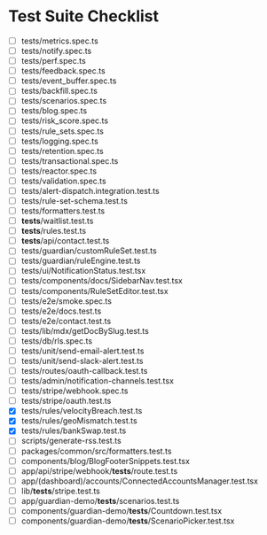 # Test Suite Checklist

- [ ] tests/metrics.spec.ts
- [ ] tests/notify.spec.ts
- [ ] tests/perf.spec.ts
- [ ] tests/feedback.spec.ts
- [ ] tests/event_buffer.spec.ts
- [ ] tests/backfill.spec.ts
- [ ] tests/scenarios.spec.ts
- [ ] tests/blog.spec.ts
- [ ] tests/risk_score.spec.ts
- [ ] tests/rule_sets.spec.ts
- [ ] tests/logging.spec.ts
- [ ] tests/retention.spec.ts
- [ ] tests/transactional.spec.ts
- [ ] tests/reactor.spec.ts
- [ ] tests/validation.spec.ts
- [ ] tests/alert-dispatch.integration.test.ts
- [ ] tests/rule-set-schema.test.ts
- [ ] tests/formatters.test.ts
- [ ] **tests**/waitlist.test.ts
- [ ] **tests**/rules.test.ts
- [ ] **tests**/api/contact.test.ts
- [ ] tests/guardian/customRuleSet.test.ts
- [ ] tests/guardian/ruleEngine.test.ts
- [ ] tests/ui/NotificationStatus.test.tsx
- [ ] tests/components/docs/SidebarNav.test.tsx
- [ ] tests/components/RuleSetEditor.test.tsx
- [ ] tests/e2e/smoke.spec.ts
- [ ] tests/e2e/docs.test.ts
- [ ] tests/e2e/contact.test.ts
- [ ] tests/lib/mdx/getDocBySlug.test.ts
- [ ] tests/db/rls.spec.ts
- [ ] tests/unit/send-email-alert.test.ts
- [ ] tests/unit/send-slack-alert.test.ts
- [ ] tests/routes/oauth-callback.test.ts
- [ ] tests/admin/notification-channels.test.tsx
- [ ] tests/stripe/webhook.spec.ts
- [ ] tests/stripe/oauth.test.ts
- [x] tests/rules/velocityBreach.test.ts
- [x] tests/rules/geoMismatch.test.ts
- [x] tests/rules/bankSwap.test.ts
- [ ] scripts/generate-rss.test.ts
- [ ] packages/common/src/formatters.test.ts
- [ ] components/blog/BlogFooterSnippets.test.tsx
- [ ] app/api/stripe/webhook/**tests**/route.test.ts
- [ ] app/(dashboard)/accounts/ConnectedAccountsManager.test.tsx
- [ ] lib/**tests**/stripe.test.ts
- [ ] app/guardian-demo/**tests**/scenarios.test.ts
- [ ] components/guardian-demo/**tests**/Countdown.test.tsx
- [ ] components/guardian-demo/**tests**/ScenarioPicker.test.tsx
